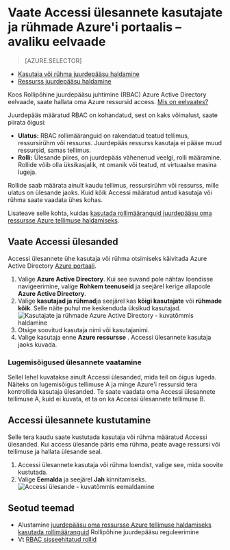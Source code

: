 <properties
    pageTitle="Azure'i Accessi ülesandeid vaadata | Microsoft Azure'i"
    description="Saate vaadata ja hallata Rollipõhine juurdepääsu reguleerimine ülesanded mis tahes kasutaja või rühma Azure'i portaalis"
    services="active-directory"
    documentationCenter=""
    authors="kgremban"
    manager="femila"
    editor="jeffsta"/>

<tags
    ms.service="active-directory"
    ms.devlang="na"
    ms.topic="article"
    ms.tgt_pltfrm="na"
    ms.workload="identity"
    ms.date="10/10/2016"
    ms.author="kgremban"/>

# <a name="view-access-assignments-for-users-and-groups-in-the-azure-portal---public-preview"></a>Vaate Accessi ülesannete kasutajate ja rühmade Azure'i portaalis – avaliku eelvaade

> [AZURE.SELECTOR]
- [Kasutaja või rühma juurdepääsu haldamine](role-based-access-control-manage-assignments.md)
- [Ressurss juurdepääsu haldamine](role-based-access-control-configure.md)

Koos Rollipõhine juurdepääsu juhtimine (RBAC) Azure Active Directory eelvaade, saate hallata oma Azure ressursid access. [Mis on eelvaates?](active-directory-preview-explainer.md)

Juurdepääs määratud RBAC on kohandatud, sest on kaks võimalust, saate piirata õigusi:

- **Ulatus:** RBAC rollimääranguid on rakendatud teatud tellimus, ressursirühm või ressurss. Juurdepääs ressurss kasutaja ei pääse muud ressursid, samas tellimus.
- **Rolli:** Ülesande piires, on juurdepääs vähenenud veelgi, rolli määramine. Rollide võib olla üksikasjalik, nt omanik või teatud, nt virtuaalse masina lugeja.

Rollide saab määrata ainult kaudu tellimus, ressursirühm või ressurss, mille ulatus on ülesande jaoks. Kuid kõik Accessi määratud antud kasutaja või rühma saate vaadata ühes kohas.

Lisateave selle kohta, kuidas [kasutada rollimääranguid juurdepääsu oma ressursse Azure tellimuse haldamiseks](role-based-access-control-configure.md).

##  <a name="view-access-assignments"></a>Vaate Accessi ülesanded

Accessi ülesannete ühe kasutaja või rühma otsimiseks käivitada Azure Active Directory [Azure portaali](http://portal.azure.com).

1. Valige **Azure Active Directory**. Kui see suvand pole nähtav loendisse navigeerimine, valige **Rohkem teenuseid** ja seejärel kerige allapoole **Azure Active Directory**.
2. Valige **kasutajad ja rühmad**ja seejärel kas **kõigi kasutajate** või **rühmade kõik**. Selle näite puhul me keskenduda üksikud kasutajad.
    ![Kasutajate ja rühmade Azure Active Directory - kuvatõmmis haldamine](./media/role-based-access-control-manage-assignments/rbac_users_groups.png)
3. Otsige soovitud kasutaja nimi või kasutajanimi.
4. Valige kasutaja enne **Azure ressursse** . Accessi ülesannete kasutaja jaoks kuvada.

### <a name="read-permissions-to-view-assignments"></a>Lugemisõigused ülesannete vaatamine

Sellel lehel kuvatakse ainult Accessi ülesanded, mida teil on õigus lugeda. Näiteks on lugemisõigus tellimuse A ja minge Azure'i ressursid tera kontrollida kasutaja ülesanded. Te saate vaadata oma Accessi ülesannete tellimuse A, kuid ei kuvata, et ta on ka Accessi ülesannete tellimuse B.

## <a name="delete-access-assignments"></a>Accessi ülesannete kustutamine

Selle tera kaudu saate kustutada kasutaja või rühma määratud Accessi ülesanded. Kui access ülesande päris ema rühma, peate avage ressursi või tellimuse ja hallata ülesande seal.

1. Accessi ülesannete kasutaja või rühma loendist, valige see, mida soovite kustutada.
2. Valige **Eemalda** ja seejärel **Jah** kinnitamiseks.
    ![Accessi ülesande - kuvatõmmis eemaldamine](./media/role-based-access-control-manage-assignments/delete_assignment.png)

## <a name="related-topics"></a>Seotud teemad

- Alustamine [juurdepääsu oma ressursse Azure tellimuse haldamiseks kasutada rollimääranguid](role-based-access-control-configure.md) Rollipõhine juurdepääsu reguleerimine
- Vt [RBAC sisseehitatud rollid](role-based-access-built-in-roles.md)

